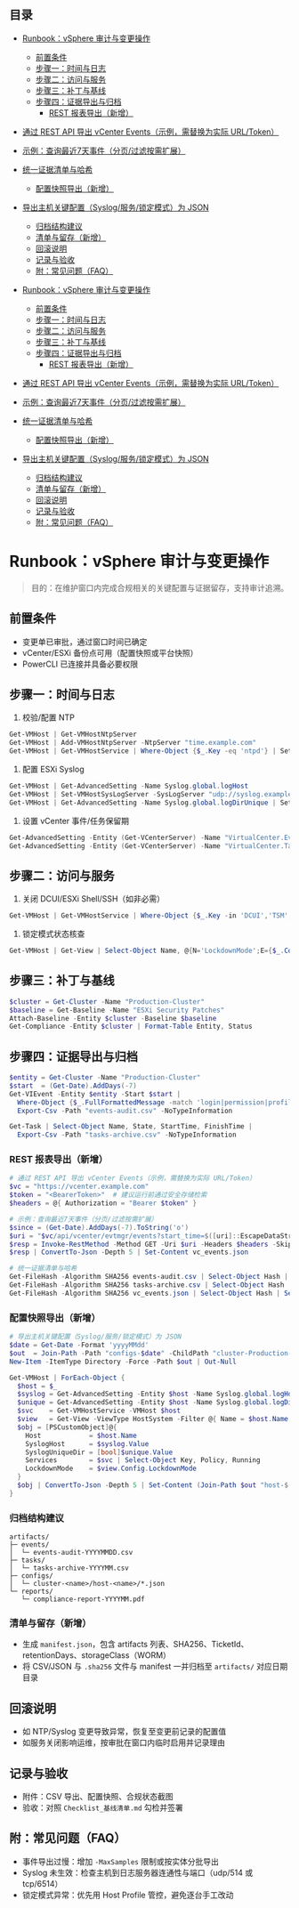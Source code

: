 ## 目录

- [Runbook：vSphere 审计与变更操作](#runbookvsphere-审计与变更操作)
  - [前置条件](#前置条件)
  - [步骤一：时间与日志](#步骤一时间与日志)
  - [步骤二：访问与服务](#步骤二访问与服务)
  - [步骤三：补丁与基线](#步骤三补丁与基线)
  - [步骤四：证据导出与归档](#步骤四证据导出与归档)
    - [REST 报表导出（新增）](#rest-报表导出新增)
- [通过 REST API 导出 vCenter Events（示例，需替换为实际 URL/Token）](#通过-rest-api-导出-vcenter-events示例需替换为实际-urltoken)
- [示例：查询最近7天事件（分页/过滤按需扩展）](#示例查询最近7天事件分页过滤按需扩展)
- [统一证据清单与哈希](#统一证据清单与哈希)
    - [配置快照导出（新增）](#配置快照导出新增)
- [导出主机关键配置（Syslog/服务/锁定模式）为 JSON](#导出主机关键配置syslog服务锁定模式为-json)
    - [归档结构建议](#归档结构建议)
    - [清单与留存（新增）](#清单与留存新增)
  - [回滚说明](#回滚说明)
  - [记录与验收](#记录与验收)
  - [附：常见问题（FAQ）](#附常见问题faq)

- [Runbook：vSphere 审计与变更操作](#runbookvsphere-审计与变更操作)
  - [前置条件](#前置条件)
  - [步骤一：时间与日志](#步骤一时间与日志)
  - [步骤二：访问与服务](#步骤二访问与服务)
  - [步骤三：补丁与基线](#步骤三补丁与基线)
  - [步骤四：证据导出与归档](#步骤四证据导出与归档)
    - [REST 报表导出（新增）](#rest-报表导出新增)
- [通过 REST API 导出 vCenter Events（示例，需替换为实际 URL/Token）](#通过-rest-api-导出-vcenter-events示例需替换为实际-urltoken)
- [示例：查询最近7天事件（分页/过滤按需扩展）](#示例查询最近7天事件分页过滤按需扩展)
- [统一证据清单与哈希](#统一证据清单与哈希)
    - [配置快照导出（新增）](#配置快照导出新增)
- [导出主机关键配置（Syslog/服务/锁定模式）为 JSON](#导出主机关键配置syslog服务锁定模式为-json)
    - [归档结构建议](#归档结构建议)
    - [清单与留存（新增）](#清单与留存新增)
  - [回滚说明](#回滚说明)
  - [记录与验收](#记录与验收)
  - [附：常见问题（FAQ）](#附常见问题faq)


# Runbook：vSphere 审计与变更操作

> 目的：在维护窗口内完成合规相关的关键配置与证据留存，支持审计追溯。

## 前置条件

- 变更单已审批，通过窗口时间已确定
- vCenter/ESXi 备份点可用（配置快照或平台快照）
- PowerCLI 已连接并具备必要权限

## 步骤一：时间与日志

1. 校验/配置 NTP

```powershell
Get-VMHost | Get-VMHostNtpServer
Get-VMHost | Add-VMHostNtpServer -NtpServer "time.example.com"
Get-VMHost | Get-VMHostService | Where-Object {$_.Key -eq 'ntpd'} | Set-VMHostService -Policy On -Running $true
```

1. 配置 ESXi Syslog

```powershell
Get-VMHost | Get-AdvancedSetting -Name Syslog.global.logHost
Get-VMHost | Set-VMHostSysLogServer -SysLogServer "udp://syslog.example.com:514"
Get-VMHost | Get-AdvancedSetting -Name Syslog.global.logDirUnique | Set-AdvancedSetting -Value $true
```

1. 设置 vCenter 事件/任务保留期

```powershell
Get-AdvancedSetting -Entity (Get-VCenterServer) -Name "VirtualCenter.EventsMaxAge"
Get-AdvancedSetting -Entity (Get-VCenterServer) -Name "VirtualCenter.TasksMaxAge"
```

## 步骤二：访问与服务

1. 关闭 DCUI/ESXi Shell/SSH（如非必需）

```powershell
Get-VMHost | Get-VMHostService | Where-Object {$_.Key -in 'DCUI','TSM','TSM-SSH'} | Set-VMHostService -Policy Off -Running:$false
```

1. 锁定模式状态核查

```powershell
Get-VMHost | Get-View | Select-Object Name, @{N='LockdownMode';E={$_.Config.LockdownMode}}
```

## 步骤三：补丁与基线

```powershell
$cluster = Get-Cluster -Name "Production-Cluster"
$baseline = Get-Baseline -Name "ESXi Security Patches"
Attach-Baseline -Entity $cluster -Baseline $baseline
Get-Compliance -Entity $cluster | Format-Table Entity, Status
```

## 步骤四：证据导出与归档

```powershell
$entity = Get-Cluster -Name "Production-Cluster"
$start  = (Get-Date).AddDays(-7)
Get-VIEvent -Entity $entity -Start $start |
  Where-Object {$_.FullFormattedMessage -match 'login|permission|profile|baseline'} |
  Export-Csv -Path "events-audit.csv" -NoTypeInformation

Get-Task | Select-Object Name, State, StartTime, FinishTime |
  Export-Csv -Path "tasks-archive.csv" -NoTypeInformation
```

### REST 报表导出（新增）

```powershell
# 通过 REST API 导出 vCenter Events（示例，需替换为实际 URL/Token）
$vc = "https://vcenter.example.com"
$token = "<BearerToken>"  # 建议运行前通过安全存储检索
$headers = @{ Authorization = "Bearer $token" }

# 示例：查询最近7天事件（分页/过滤按需扩展）
$since = (Get-Date).AddDays(-7).ToString('o')
$uri = "$vc/api/vcenter/evtmgr/events?start_time=$([uri]::EscapeDataString($since))"
$resp = Invoke-RestMethod -Method GET -Uri $uri -Headers $headers -SkipCertificateCheck
$resp | ConvertTo-Json -Depth 5 | Set-Content vc_events.json

# 统一证据清单与哈希
Get-FileHash -Algorithm SHA256 events-audit.csv | Select-Object Hash | Set-Content events-audit.csv.sha256
Get-FileHash -Algorithm SHA256 tasks-archive.csv | Select-Object Hash | Set-Content tasks-archive.csv.sha256
Get-FileHash -Algorithm SHA256 vc_events.json | Select-Object Hash | Set-Content vc_events.json.sha256
```

### 配置快照导出（新增）

```powershell
# 导出主机关键配置（Syslog/服务/锁定模式）为 JSON
$date = Get-Date -Format 'yyyyMMdd'
$out  = Join-Path -Path "configs-$date" -ChildPath "cluster-Production-Cluster"
New-Item -ItemType Directory -Force -Path $out | Out-Null

Get-VMHost | ForEach-Object {
  $host = $_
  $syslog = Get-AdvancedSetting -Entity $host -Name Syslog.global.logHost
  $unique = Get-AdvancedSetting -Entity $host -Name Syslog.global.logDirUnique
  $svc    = Get-VMHostService -VMHost $host
  $view   = Get-View -ViewType HostSystem -Filter @{ Name = $host.Name }
  $obj = [PSCustomObject]@{
    Host            = $host.Name
    SyslogHost      = $syslog.Value
    SyslogUniqueDir = [bool]$unique.Value
    Services        = $svc | Select-Object Key, Policy, Running
    LockdownMode    = $view.Config.LockdownMode
  }
  $obj | ConvertTo-Json -Depth 5 | Set-Content (Join-Path $out "host-$($host.Name).json")
}
```

### 归档结构建议

```text
artifacts/
├─ events/
│  └─ events-audit-YYYYMMDD.csv
├─ tasks/
│  └─ tasks-archive-YYYYMM.csv
├─ configs/
│  └─ cluster-<name>/host-<name>/*.json
└─ reports/
   └─ compliance-report-YYYYMM.pdf
```

### 清单与留存（新增）

- 生成 `manifest.json`，包含 artifacts 列表、SHA256、TicketId、retentionDays、storageClass（WORM）
- 将 CSV/JSON 与 `.sha256` 文件与 manifest 一并归档至 `artifacts/` 对应日期目录

## 回滚说明

- 如 NTP/Syslog 变更导致异常，恢复至变更前记录的配置值
- 如服务关闭影响运维，按审批在窗口内临时启用并记录理由

## 记录与验收

- 附件：CSV 导出、配置快照、合规状态截图
- 验收：对照 `Checklist_基线清单.md` 勾检并签署

## 附：常见问题（FAQ）

- 事件导出过慢：增加 `-MaxSamples` 限制或按实体分批导出
- Syslog 未生效：检查主机到日志服务器连通性与端口（udp/514 或 tcp/6514）
- 锁定模式异常：优先用 Host Profile 管控，避免逐台手工改动
